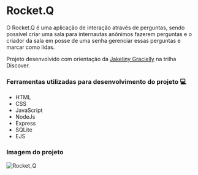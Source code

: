 # Rocket.Q

O Rocket.Q é uma aplicação de interação através de perguntas, sendo possível criar uma sala para internautas anônimos fazerem perguntas e o criador da sala em posse de uma senha gerenciar essas perguntas e marcar como lidas.

Projeto desenvolvido com orientação da [Jakeliny Gracielly](https://github.com/jakeliny) na trilha Discover.

### Ferramentas utilizadas para desenvolvimento do projeto 💻

- HTML
- CSS
- JavaScript
- NodeJs
- Express
- SQLite
- EJS

### Imagem do projeto

![Rocket_Q](https://user-images.githubusercontent.com/71888055/125177929-4a31b080-e1b6-11eb-8d44-e92665aded0e.png)
